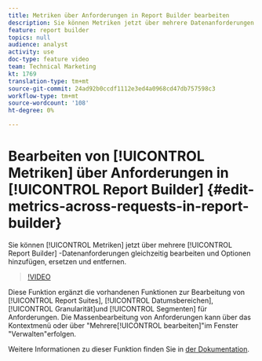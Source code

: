 ```yaml
---
title: Metriken über Anforderungen in Report Builder bearbeiten
description: Sie können Metriken jetzt über mehrere Datenanforderungen gleichzeitig bearbeiten, indem Sie Optionen zum Hinzufügen, Ersetzen und Entfernen wählen.
feature: report builder
topics: null
audience: analyst
activity: use
doc-type: feature video
team: Technical Marketing
kt: 1769
translation-type: tm+mt
source-git-commit: 24ad92b0ccdf1112e3ed4a0968cd47db757598c3
workflow-type: tm+mt
source-wordcount: '108'
ht-degree: 0%

---
```



# Bearbeiten von [!UICONTROL Metriken] über Anforderungen in [!UICONTROL Report Builder] {#edit-metrics-across-requests-in-report-builder}

Sie können [!UICONTROL Metriken] jetzt über mehrere [!UICONTROL Report Builder] -Datenanforderungen gleichzeitig bearbeiten und Optionen hinzufügen, ersetzen und entfernen.

>[!VIDEO](https://video.tv.adobe.com/v/23547/?quality=12)

Diese Funktion ergänzt die vorhandenen Funktionen zur Bearbeitung von [!UICONTROL Report Suites], [!UICONTROL Datumsbereichen], [!UICONTROL Granularität]und [!UICONTROL Segmenten] für Anforderungen. Die Massenbearbeitung von Anforderungen kann über das Kontextmenü oder über &quot;Mehrere[!UICONTROL bearbeiten]&quot;im Fenster &quot;Verwalten&quot;erfolgen.

Weitere Informationen zu dieser Funktion finden Sie in [der Dokumentation](https://marketing.adobe.com/resources/help/en_US/arb/edit_multiple_metrics.html).
